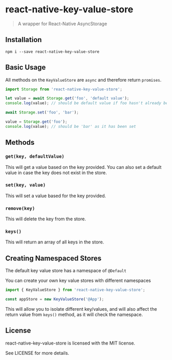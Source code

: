 react-native-key-value-store
==============================

> A wrapper for React-Native AsyncStorage

Installation
------------

```
npm i --save react-native-key-value-store
```

Basic Usage
-----------

All methods on the `KeyValueStore` are `async` and therefore return `promises`.

```js
import Storage from 'react-native-key-value-store';

let value = await Storage.get('foo', 'default value');
console.log(value); // should be default value if foo hasn't already been set

await Storage.set('foo', 'bar');

value = Storage.get('foo');
console.log(value); // should be 'bar' as it has been set
```

Methods
-------

### `get(key, defaultValue)`

This will get a value based on the key provided. You can also set a default value
in case the key does not exist in the store.

### `set(key, value)`

This will set a value based for the key provided.

### `remove(key)`

This will delete the key from the store.

### `keys()`

This will return an array of all keys in the store.

Creating Namespaced Stores
--------------------------

The default key value store has a namespace of `@Default`

You can create your own key value stores with different namespaces

```js
import { KeyValueStore } from 'react-native-key-value-store';

const appStore = new KeyValueStore('@App');
```

This will allow you to isolate different key/values, and will also affect the
return value from `keys()` method, as it will check the namespace.

License
-------

react-native-key-value-store is licensed with the MIT license.

See LICENSE for more details.
